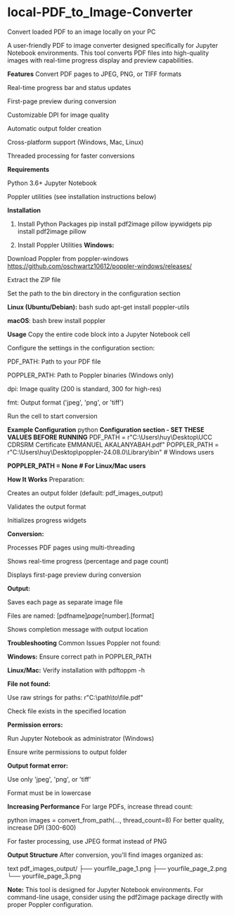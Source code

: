 # local-PDF_to_Image-Converter
Convert loaded PDF to an image locally on your PC 

A user-friendly PDF to image converter designed specifically for Jupyter Notebook environments. This tool converts PDF files into high-quality images with real-time progress display and preview capabilities.

**Features**
Convert PDF pages to JPEG, PNG, or TIFF formats

Real-time progress bar and status updates

First-page preview during conversion

Customizable DPI for image quality

Automatic output folder creation

Cross-platform support (Windows, Mac, Linux)

Threaded processing for faster conversions

**Requirements**

Python 3.6+
Jupyter Notebook

Poppler utilities (see installation instructions below)

**Installation**
1. Install Python Packages
pip install pdf2image pillow ipywidgets
pip install pdf2image pillow

3. Install Poppler Utilities
**Windows:**

Download Poppler from poppler-windows
https://github.com/oschwartz10612/poppler-windows/releases/

Extract the ZIP file

Set the path to the bin directory in the configuration section

**Linux (Ubuntu/Debian):**
bash
sudo apt-get install poppler-utils

**macOS**:
bash
brew install poppler

**Usage**
Copy the entire code block into a Jupyter Notebook cell

Configure the settings in the configuration section:

PDF_PATH: Path to your PDF file

POPPLER_PATH: Path to Poppler binaries (Windows only)

dpi: Image quality (200 is standard, 300 for high-res)

fmt: Output format ('jpeg', 'png', or 'tiff')

Run the cell to start conversion

**Example Configuration**
python
**Configuration section - SET THESE VALUES BEFORE RUNNING**
PDF_PATH = r"C:\Users\huy\Desktop\UCC CDRSRM Certificate EMMANUEL AKALANYABAH.pdf"
POPPLER_PATH = r"C:\Users\huy\Desktop\poppler-24.08.0\Library\bin"  # Windows users

**POPPLER_PATH = None  # For Linux/Mac users**

**How It Works**
Preparation:

Creates an output folder (default: pdf_images_output)

Validates the output format

Initializes progress widgets

**Conversion:**

Processes PDF pages using multi-threading

Shows real-time progress (percentage and page count)

Displays first-page preview during conversion

**Output:**

Saves each page as separate image file

Files are named: [pdfname]_page_[number].[format]

Shows completion message with output location

**Troubleshooting**
Common Issues
Poppler not found:

**Windows:** 
Ensure correct path in POPPLER_PATH

**Linux/Mac:**
Verify installation with pdftoppm -h

**File not found:**

Use raw strings for paths: r"C:\path\to\file.pdf"

Check file exists in the specified location

**Permission errors:**

Run Jupyter Notebook as administrator (Windows)

Ensure write permissions to output folder

**Output format error:**

Use only 'jpeg', 'png', or 'tiff'

Format must be in lowercase

**Increasing Performance**
For large PDFs, increase thread count:

python
images = convert_from_path(..., thread_count=8)
For better quality, increase DPI (300-600)

For faster processing, use JPEG format instead of PNG

**Output Structure**
After conversion, you'll find images organized as:

text
pdf_images_output/
├── yourfile_page_1.png
├── yourfile_page_2.png
└── yourfile_page_3.png


**Note:** This tool is designed for Jupyter Notebook environments. For command-line usage, consider using the pdf2image package directly with proper Poppler configuration.



